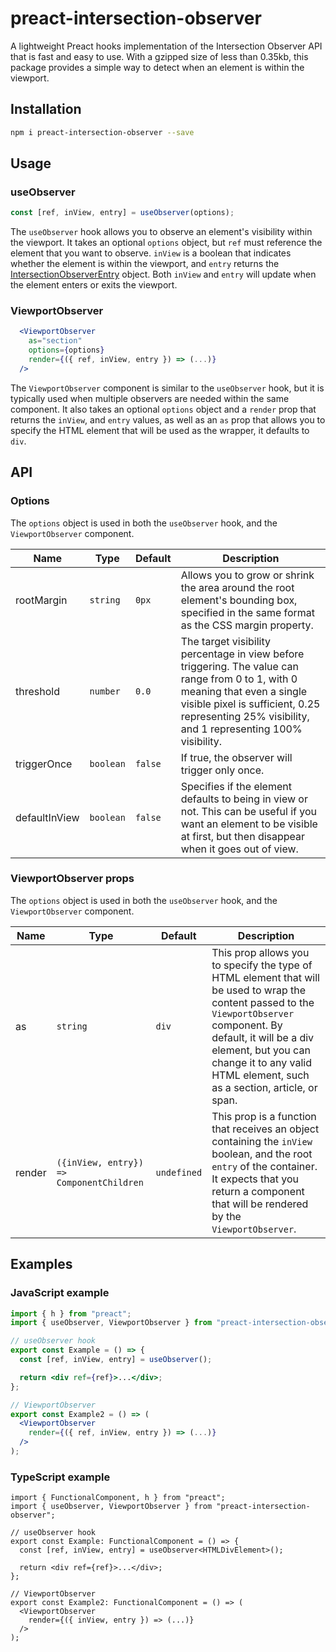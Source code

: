 # preact-intersection-observer

A lightweight Preact hooks implementation of the Intersection Observer API that is fast and easy to use. With a gzipped size of less than 0.35kb, this package provides a simple way to detect when an element is within the viewport.

## Installation

```bash
npm i preact-intersection-observer --save
```

## Usage

### useObserver

```jsx
const [ref, inView, entry] = useObserver(options);
```

The `useObserver` hook allows you to observe an element's visibility within the viewport. It takes an optional `options` object, but `ref` must reference the element that you want to observe. `inView` is a boolean that indicates whether the element is within the viewport, and `entry` returns the [IntersectionObserverEntry](https://developer.mozilla.org/en-US/docs/Web/API/IntersectionObserverEntry) object. Both `inView` and `entry` will update when the element enters or exits the viewport.

### ViewportObserver

```jsx
  <ViewportObserver
    as="section"
    options={options}
    render={({ ref, inView, entry }) => (...)}
  />
```

The `ViewportObserver` component is similar to the `useObserver` hook, but it is typically used when multiple observers are needed within the same component. It also takes an optional `options` object and a `render` prop that returns the `inView`, and `entry` values, as well as an `as` prop that allows you to specify the HTML element that will be used as the wrapper, it defaults to `div`.

## API

### Options

The `options` object is used in both the `useObserver` hook, and the `ViewportObserver` component.

| Name          | Type      | Default | Description                                                                                                                                                                                                                       |
| ------------- | --------- | ------- | --------------------------------------------------------------------------------------------------------------------------------------------------------------------------------------------------------------------------------- |
| rootMargin    | `string`  | `0px`   | Allows you to grow or shrink the area around the root element's bounding box, specified in the same format as the CSS margin property.                                                                                            |
| threshold     | `number`  | `0.0`   | The target visibility percentage in view before triggering. The value can range from 0 to 1, with 0 meaning that even a single visible pixel is sufficient, 0.25 representing 25% visibility, and 1 representing 100% visibility. |
| triggerOnce   | `boolean` | `false` | If true, the observer will trigger only once.                                                                                                                                                                                     |
| defaultInView | `boolean` | `false` | Specifies if the element defaults to being in view or not. This can be useful if you want an element to be visible at first, but then disappear when it goes out of view.                                                         |

### ViewportObserver props

The `options` object is used in both the `useObserver` hook, and the `ViewportObserver` component.

| Name   | Type                                     | Default     | Description                                                                                                                                                                                                                                                            |
| ------ | ---------------------------------------- | ----------- | ---------------------------------------------------------------------------------------------------------------------------------------------------------------------------------------------------------------------------------------------------------------------- |
| as     | `string`                                 | `div`       | This prop allows you to specify the type of HTML element that will be used to wrap the content passed to the `ViewportObserver` component. By default, it will be a div element, but you can change it to any valid HTML element, such as a section, article, or span. |
| render | `({inView, entry}) => ComponentChildren` | `undefined` | This prop is a function that receives an object containing the `inView` boolean, and the root `entry` of the container. It expects that you return a component that will be rendered by the `ViewportObserver`.                                                        |

## Examples

### JavaScript example

```jsx
import { h } from "preact";
import { useObserver, ViewportObserver } from "preact-intersection-observer";

// useObserver hook
export const Example = () => {
  const [ref, inView, entry] = useObserver();

  return <div ref={ref}>...</div>;
};

// ViewportObserver
export const Example2 = () => (
  <ViewportObserver
    render={({ ref, inView, entry }) => (...)}
  />
);
```

### TypeScript example

```tsx
import { FunctionalComponent, h } from "preact";
import { useObserver, ViewportObserver } from "preact-intersection-observer";

// useObserver hook
export const Example: FunctionalComponent = () => {
  const [ref, inView, entry] = useObserver<HTMLDivElement>();

  return <div ref={ref}>...</div>;
};

// ViewportObserver
export const Example2: FunctionalComponent = () => (
  <ViewportObserver
    render={({ inView, entry }) => (...)}
  />
);
```
